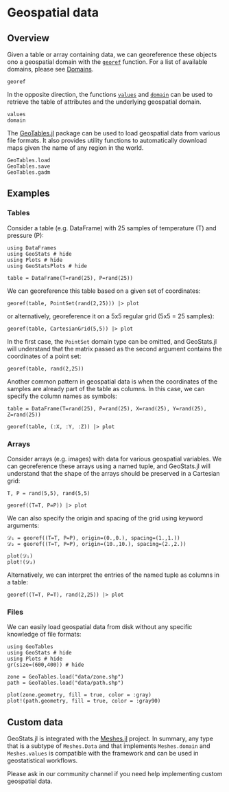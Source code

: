 # Geospatial data

## Overview

Given a table or array containing data, we can georeference these objects
ono a geospatial domain with the [`georef`](@ref) function. For a list of
available domains, please see [Domains](domains.md).

```@docs
georef
```

In the opposite direction, the functions [`values`](@ref) and
[`domain`](@ref) can be used to retrieve the table of attributes
and the underlying geospatial domain.

```@docs
values
domain
```

The [GeoTables.jl](https://github.com/JuliaEarth/GeoTables.jl) package
can be used to load geospatial data from various file formats. It also
provides utility functions to automatically download maps given the
name of any region in the world.

```@docs
GeoTables.load
GeoTables.save
GeoTables.gadm
```

## Examples

### Tables

Consider a table (e.g. DataFrame) with 25 samples of temperature (T) and
pressure (P):

```@example georef
using DataFrames
using GeoStats # hide
using Plots # hide
using GeoStatsPlots # hide

table = DataFrame(T=rand(25), P=rand(25))
```

We can georeference this table based on a given set of coordinates:

```@example georef
georef(table, PointSet(rand(2,25))) |> plot
```

or alternatively, georeference it on a 5x5 regular grid (5x5 = 25 samples):

```@example georef
georef(table, CartesianGrid(5,5)) |> plot
```

In the first case, the `PointSet` domain type can be omitted, and GeoStats.jl
will understand that the matrix passed as the second argument contains the
coordinates of a point set:

```@example georef
georef(table, rand(2,25))
```

Another common pattern in geospatial data is when the coordinates of the samples
are already part of the table as columns. In this case, we can specify the column
names as symbols:

```@example georef
table = DataFrame(T=rand(25), P=rand(25), X=rand(25), Y=rand(25), Z=rand(25))

georef(table, (:X, :Y, :Z)) |> plot
```

### Arrays

Consider arrays (e.g. images) with data for various geospatial variables. We can
georeference these arrays using a named tuple, and GeoStats.jl will understand
that the shape of the arrays should be preserved in a Cartesian grid:

```@example georef
T, P = rand(5,5), rand(5,5)

georef((T=T, P=P)) |> plot
```

We can also specify the origin and spacing of the grid using keyword arguments:

```@example georef
𝒟₁ = georef((T=T, P=P), origin=(0.,0.), spacing=(1.,1.))
𝒟₂ = georef((T=T, P=P), origin=(10.,10.), spacing=(2.,2.))

plot(𝒟₁)
plot!(𝒟₂)
```

Alternatively, we can interpret the entries of the named tuple as columns in a table:

```@example georef
georef((T=T, P=T), rand(2,25)) |> plot
```

### Files

We can easily load geospatial data from disk without any specific knowledge of file formats:

```@example files
using GeoTables
using GeoStats # hide
using Plots # hide
gr(size=(600,400)) # hide

zone = GeoTables.load("data/zone.shp")
path = GeoTables.load("data/path.shp")

plot(zone.geometry, fill = true, color = :gray)
plot!(path.geometry, fill = true, color = :gray90)
```

## Custom data

GeoStats.jl is integrated with the [Meshes.jl](https://github.com/JuliaGeometry/Meshes.jl)
project. In summary, any type that is a subtype of `Meshes.Data` and that implements
`Meshes.domain` and `Meshes.values` is compatible with the framework and can be used
in geostatistical workflows.

Please ask in our community channel if you need help implementing custom geospatial data.
